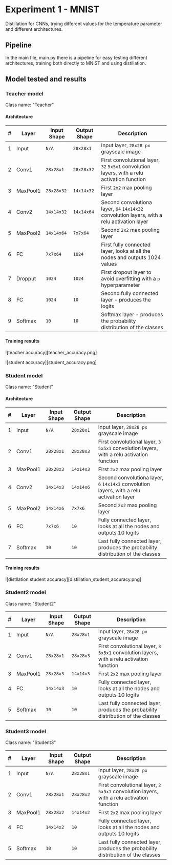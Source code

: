 # Experiment 1 - MNIST

Distillation for CNNs, trying different values for the
temperature parameter and different architectures.


## Pipeline

In the main file, main.py there is a pipeline for easy testing different architectures, training
both directly to MNIST and using distillation.


## Model tested and results

### Teacher model

Class name: "Teacher"

#### Architecture

| # | Layer     | Input Shape | Output Shape | Description                                       |
|---|-----------|-------------|--------------|---------------------------------------------------|
| 1 | Input     | `N/A`       | `28x28x1`    |Input layer, `28x28 px` grayscale image            |
| 2 | Conv1     | `28x28x1`   | `28x28x32`   |First convolutional layer, `32` `5x5x1` convolution layers, with a relu activation function|
| 3 | MaxPool1  | `28x28x32`  | `14x14x32`   |First `2x2` max pooling layer|
| 4 | Conv2     | `14x14x32`  | `14x14x64`   |Second convolutiona layer, `64` `14x14x32` convolution layers, with a relu activation layer|
| 5 | MaxPool2  | `14x14x64`  | `7x7x64`     |Second `2x2` max pooling layer|
| 6 | FC        | `7x7x64`    | `1024`       |First fully connected layer, looks at all the nodes and outputs 1024 values|
| 7 | Dropput   | `1024`      | `1024`       |First dropout layer to avoid overfitting with a `p` hyperparameter|
| 8 | FC        | `1024`      | `10`         |Second fully connected layer - produces the logits|
| 9 | Softmax   | `10`        | `10`         |Softmax layer - produces the probability distribution of the classes|

#### Training results

![teacher accuracy][teacher_accuracy.png]

![student accuracy][student_accuracy.png]

### Student model

Class name: "Student"

#### Architecture
| # | Layer     | Input Shape | Output Shape | Description                                       |
|---|-----------|-------------|--------------|---------------------------------------------------|
| 1 | Input     | `N/A`       | `28x28x1`    |Input layer, `28x28 px` grayscale image            |
| 2 | Conv1     | `28x28x1`   | `28x28x3`    |First convolutional layer, `3` `5x5x1` convolution layers, with a relu activation function|
| 3 | MaxPool1  | `28x28x3`   | `14x14x3`    |First `2x2` max pooling layer|
| 4 | Conv2     | `14x14x3`   | `14x14x6`    |Second convolutiona layer, `6` `14x14x3` convolution layers, with a relu activation layer|
| 5 | MaxPool2  | `14x14x6`   | `7x7x6`      |Second `2x2` max pooling layer|
| 6 | FC        | `7x7x6`     | `10`         |Fully connected layer, looks at all the nodes and outputs 10 logits|
| 7 | Softmax   | `10`        | `10`         |Last fully connected layer, produces the probability distribution of the classes|

#### Training results

![distllation student accuracy][distillation_student_accuracy.png]

### Student2 model

Class name: "Student2"

| # | Layer     | Input Shape | Output Shape | Description                                       |
|---|-----------|-------------|--------------|---------------------------------------------------|
| 1 | Input     | `N/A`       | `28x28x1`    |Input layer, `28x28 px` grayscale image            |
| 2 | Conv1     | `28x28x1`   | `28x28x3`    |First convolutional layer, `3` `5x5x1` convolution layers, with a relu activation function|
| 3 | MaxPool1  | `28x28x3`   | `14x14x3`    |First `2x2` max pooling layer|
| 4 | FC        | `14x14x3`   | `10`         |Fully connected layer, looks at all the nodes and outputs 10 logits|
| 5 | Softmax   | `10`        | `10`         |Last fully connected layer, produces the probability distribution of the classes|

### Student3 model

Class name: "Student3"

| # | Layer     | Input Shape | Output Shape | Description                                       |
|---|-----------|-------------|--------------|---------------------------------------------------|
| 1 | Input     | `N/A`       | `28x28x1`    |Input layer, `28x28 px` grayscale image            |
| 2 | Conv1     | `28x28x1`   | `28x28x2`    |First convolutional layer, `2` `5x5x1` convolution layers, with a relu activation function|
| 3 | MaxPool1  | `28x28x2`   | `14x14x2`    |First `2x2` max pooling layer|
| 4 | FC        | `14x14x2`   | `10`         |Fully connected layer, looks at all the nodes and outputs 10 logits|
| 5 | Softmax   | `10`        | `10`         |Last fully connected layer, produces the probability distribution of the classes|
